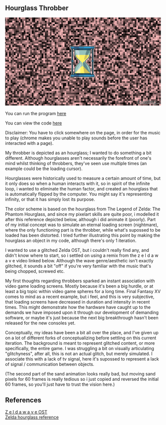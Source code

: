 ## Hourglass Throbber

![The image displays the code being run](hgpreview.PNG "preview")

You can run the program [here](https://9plus10savage.gitlab.io/aesthetic-programming/miniX3)

You can view the code [here](https://gitlab.com/9plus10savage/aesthetic-programming/-/blob/main/miniX3/sketch.js)

Disclaimer: You have to click somewhere on the page, in order for the music to play (chrome makes you unable to play sounds before the user has interacted with a page).

My throbber is depicted as an hourglass; I wanted to do something a bit different. Although hourglasses aren't necessarily the forefront of one's mind whilst thinking of throbbers, they've seen use multiple times (an example could be the loading cursor). 

Hourglasses were historically used to measure a certain amount of time, but it only does so when a human interacts with it, so in spirit of the infinite loop, i wanted to eliminate the human factor, and created an hourglass that is automatically flipped by the computer. You might say it's representing infinity, or that it has simply lost its purpose. 

The color scheme is based on the hourglass from The Legend of Zelda: The Phantom Hourglass, and since my pixelart skills are quite poor, i modelled it after this reference depicted below, although i did animate it (poorly). Part of my initial concept was to simulate an eternal loading screen (nightmare), where the only functioning part is the throbber, while what's supossed to be loaded has been distorted. I tried further illustrating this point by making the hourglass an object in my code, although there's only 1 iteration. 

I wanted to use a glitched Zelda OST, but i couldn't really find any, and didn't know where to start, so i settled on using a remix from the z e l d a w a v e video linked below. Although the wave genre/aesthetic isn't exactly glitched, it sounds a bit "off" if you're very familiar with the music that's being chopped, screwed etc. 

My first thoughts regarding throbbers sparked an instant association with video game loading screens. Mostly because it's been a big hurdle, or at least a big topic within video game spheres for a long time. Final Fantasy XV comes to mind as a recent example, but i feel, and this is very subjective, that loading screens have decreased in duration and intensity in recent times. This might demonstrate how the hardware have caught up to the demands we have imposed upon it through our development of demanding software, or maybe it's just because the next big breakthrough hasn't been released for the new consoles yet. 

Conceptually, my ideas have been a bit all over the place, and I've given up on a lot of different forks of conceptualizing before settling on this current iteration. The background is meant to represent glitched content, or more specifically, the entire game. I was struggling a bit on visually articulating "glitchyness", after all, this is not an actual glitch, but merely simulated. I associate this with a lack of tv signal, here it's supossed to represent a lack of signal / communication between objects. 

(The second part of the sand animation looks really bad, but moving sand pixels for 60 frames is really tedious so i just copied and reversed the initial 60 frames, so you'll just have to trust the vision here.)

## References
[Z e l d a w a v e  OST](https://www.youtube.com/watch?v=bHUvykXL8Og) <br>
[Zelda hourglass reference](https://zelda.fandom.com/wiki/Phantom_Hourglass_(Item))



